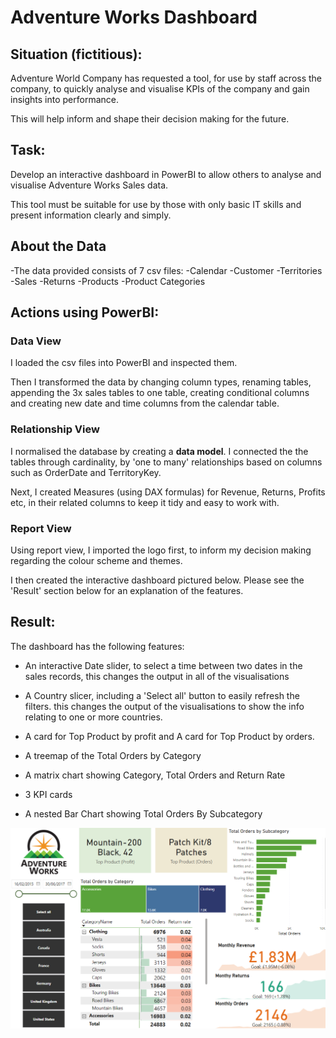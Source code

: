 # Adventure Works Dashboard

## Situation (fictitious):

Adventure World Company has requested a tool, for use by staff across the company, to quickly analyse and visualise KPIs of the company and gain insights into performance.

This will help inform and shape their decision making for the future.

## Task:

Develop an interactive dashboard in PowerBI to allow others to analyse and visualise Adventure Works Sales data.

This tool must be suitable for use by those with only basic IT skills and present information clearly and simply. 

## About the Data

-The data provided consists of 7 csv files:
  -Calendar
  -Customer
  -Territories
  -Sales
  -Returns
  -Products
  -Product Categories

## Actions using PowerBI:
 
### Data View

I loaded the csv files into PowerBI and inspected them. 

Then I transformed the data by changing column types, renaming tables, appending the 3x sales tables to one table, creating conditional columns and creating new date and time columns from the calendar table. 

### Relationship View

I normalised the database by creating a <b>data model</b>. I connected the the tables through cardinality, by 'one to many' relationships based on columns such as OrderDate and TerritoryKey.

Next, I created Measures (using DAX formulas) for Revenue, Returns, Profits etc, in their related columns to keep it tidy and easy to work with. 

### Report View

Using report view, I imported the logo first, to inform my decision making regarding the colour scheme and themes.

I then created the interactive dashboard pictured below. Please see the 'Result' section below for an explanation of the features.

## Result:

The dashboard has the following features:

- An interactive Date slider, to select a time between two dates in the sales records, this changes the output in all of the visualisations
  
- A Country slicer, including a 'Select all' button to easily refresh the filters. this changes the output of the visualisations to show the info relating to one or more countries.
  
- A card for Top Product by profit and A card for Top Product by orders.
  
- A treemap of the Total Orders by Category
  
- A matrix chart showing Category, Total Orders and Return Rate

- 3 KPI cards

- A nested Bar Chart showing Total Orders By Subcategory

![Alt text](https://github.com/IsabelWh/DataAnalysisProjects/blob/7004ed15ecc8db05c0b4330cf29aad34c2558342/AW_dashboard_screenshot.png)


